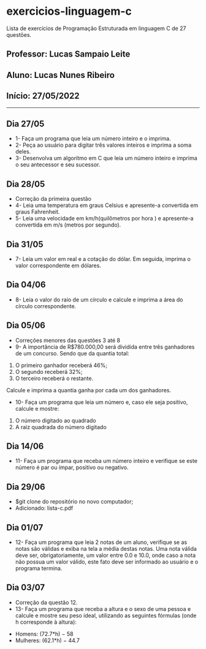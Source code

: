 
# exercicios-linguagem-c
Lista de exercícios de Programação Estruturada em linguagem C de 27 questões. 

## Professor: Lucas Sampaio Leite
## Aluno: Lucas Nunes Ribeiro   
## Início: 27/05/2022


***

## Dia 27/05

* 1- Faça um programa que leia um número inteiro e o imprima.
* 2- Peça ao usuário para digitar três valores inteiros e imprima a soma deles.
* 3- Desenvolva um algoritmo em C que leia um número inteiro e imprima o seu antecessor e seu sucessor.

## Dia 28/05

* Correção da primeira questão
* 4- Leia uma temperatura em graus Celsius e apresente-a convertida em graus Fahrenheit.
* 5- Leia uma velocidade em km/h(quilômetros por hora ) e apresente-a convertida em m/s (metros por segundo).

## Dia 31/05

* 7- Leia um valor em real e a cotação do dólar. Em seguida, imprima o valor correspondente em dólares.

## Dia 04/06

* 8- Leia o valor do raio de um círculo e calcule e imprima a área do círculo correspondente.

## Dia 05/06

* Correções menores das questões 3 até 8
* 9- A importância de R$780.000,00 será dividida entre três ganhadores de um concurso. Sendo que da quantia total:
1. O primeiro ganhador receberá 46%;
2. O segundo receberá 32%;
3. O terceiro receberá o restante.

Calcule e imprima a quantia ganha por cada um dos ganhadores.
* 10- Faça um programa que leia um número e, caso ele seja positivo, calcule e mostre:
1. O número digitado ao quadrado
2. A raiz quadrada do número digitado

## Dia 14/06
* 11- Faça um programa que receba um número inteiro e verifique se este
número é par ou ímpar, positivo ou negativo.

## Dia 29/06
* $git clone do repositório no novo computador;
* Adicionado: lista-c.pdf

## Dia 01/07
* 12- Faça um programa que leia 2 notas de um aluno, verifique se as notas são válidas e exiba na tela a média destas notas. Uma nota válida deve ser, obrigatoriamente, um valor entre 0.0 e 10.0, onde caso a nota não possua um valor válido, este fato deve ser informado ao usuário e o programa termina.

## Dia 03/07
* Correção da questão 12.
* 13- Faça um programa que receba a altura e o sexo de uma pessoa e calcule e mostre seu peso ideal, utilizando as seguintes fórmulas (onde h corresponde à altura):
- Homens: (72.7*h) − 58
- Mulheres: (62.1*h) − 44.7
